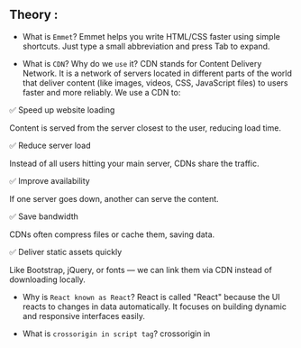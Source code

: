 ## Theory :

- What is `Emmet`?
Emmet helps you write HTML/CSS faster using simple shortcuts. Just type a small abbreviation and press Tab to expand.

- What is `CDN`? Why do we `use` it?
CDN stands for Content Delivery Network.
It is a network of servers located in different parts of the world that deliver content (like images, videos, CSS, JavaScript files) to users faster and more reliably.
We use a CDN to:

✅ Speed up website loading

Content is served from the server closest to the user, reducing load time.

✅ Reduce server load

Instead of all users hitting your main server, CDNs share the traffic.

✅ Improve availability

If one server goes down, another can serve the content.

✅ Save bandwidth

CDNs often compress files or cache them, saving data.

✅ Deliver static assets quickly

Like Bootstrap, jQuery, or fonts — we can link them via CDN instead of downloading locally.

- Why is `React known as React`?
React is called "React" because the UI reacts to changes in data automatically.
It focuses on building dynamic and responsive interfaces easily.

- What is `crossorigin in script tag`?
crossorigin in <script> tag tells the browser how to handle security and credentials when loading scripts from another domain.

- What is difference between `React and ReactDOM`?
🧱 React is the brain — it lets you build components, manage state, and structure UI.
🏗️ ReactDOM is the worker — it takes those components and renders them into the real DOM (browser screen).
🔹 React = Build your app
🔹 ReactDOM = Show your app in the browser

- What is difference between `react.development.js` and `react.production.js` files via CDN?
🧪 1. react.development.js
Used while building or developing the app

✅ Features:

Has helpful warnings, errors, and console messages

Easier to debug

Slower (because of extra checks)

🚀 2. react.production.js
Used when deploying to live website (production)

✅ Features:

No debug messages or warnings

Faster and optimized

Smaller file size